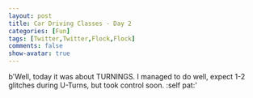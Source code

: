 ```yaml
---
layout: post
title: Car Driving Classes - Day 2
categories: [Fun]
tags: [Twitter,Twitter,Flock,Flock]
comments: false
show-avatar: true
---
```


b'Well, today it was about TURNINGS. I managed to do well, expect 1-2 glitches during U-Turns, but took control soon. :self pat:'